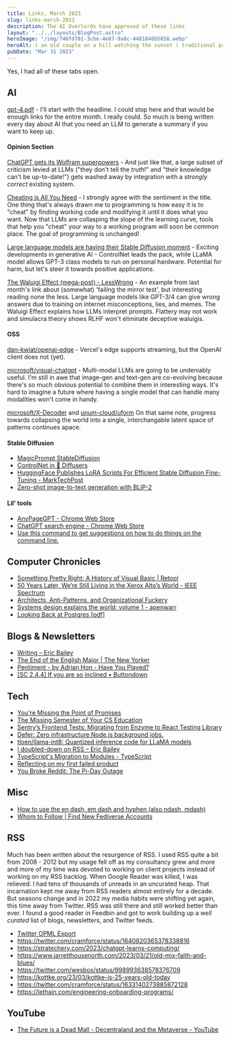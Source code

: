 ```yaml
---
title: Links, March 2023
slug: links-march-2023
description: The AI Overlords have approved of these links
layout: "../../layouts/BlogPost.astro"
heroImage: "/img/746fd781-3cbe-4e87-9a8c-4481848b5658.webp"
heroAlt: ( an old couple on a hill watching the sunset ) traditional painting style muted colors by Vincent van Gogh Tilt Shift, Cinestill 800T 35mm. best of flickr. by artist laurie greasley. - Stable Diffusion v1.5
pubDate: "Mar 31 2023"
---
```


Yes, I had all of these tabs open.

## AI

[gpt-4.pdf](https://cdn.openai.com/papers/gpt-4.pdf) - I'll start with the headline. I could stop here and that would be enough links for the entire month. I really could. So much is being written every day about AI that you need an LLM to generate a summary if you want to keep up.

#### Opinion Section

[ChatGPT gets its Wolfram superpowers](https://writings.stephenwolfram.com/2023/03/chatgpt-gets-its-wolfram-superpowers/) - And just like that, a large subset of criticism levied at LLMs ("they don't tell the _truth_!" and "their knowledge can't be up-to-date!") gets washed away by integration with a _strongly correct_ existing system.

[Cheating is All You Need](https://about.sourcegraph.com/blog/cheating-is-all-you-need) - I strongly agree with the sentiment in the title. One thing that's always drawn me to programming is how easy it is to "cheat" by finding working code and modifying it until it does what you want. Now that LLMs are collasping the slope of the learning curve, tools that help you "cheat" your way to a working program will soon be common place. The goal of programming is unchanged!

[Large language models are having their Stable Diffusion moment](https://simonwillison.net/2023/Mar/11/llama/) - Exciting developments in generative AI - ControlNet leads the pack, while LLaMA model allows GPT-3 class models to run on personal hardware. Potential for harm, but let's steer it towards positive applications.

[The Waluigi Effect (mega-post) - LessWrong](https://www.lesswrong.com/posts/D7PumeYTDPfBTp3i7/the-waluigi-effect-mega-post) - An example from last month's link about (somewhat) 'failing the mirror test', but interesting reading none the less. Large language models like GPT-3/4 can give wrong answers due to training on internet misconceptions, lies, and memes. The Waluigi Effect explains how LLMs interpret prompts. Flattery may not work and simulacra theory shows RLHF won't eliminate deceptive waluigis.

#### OSS

[dan-kwiat/openai-edge](https://github.com/dan-kwiat/openai-edge) - Vercel's edge supports streaming, but the OpenAI client does not (yet).

[microsoft/visual-chatgpt](https://github.com/microsoft/visual-chatgpt) - Multi-modal LLMs are going to be undeniably useful. I'm still in awe that image-gen and text-gen are co-evolving because there's so much obvious potential to combine them in interesting ways. It's hard to imagine a future where having a single model that can handle many modalities won't come in handy.

[microsoft/X-Decoder](https://github.com/microsoft/X-Decoder) and [unum-cloud/uform](https://github.com/unum-cloud/uform) On that same note, progress towards collapsing the world into a single, interchangable latent space of patterns continues apace.



#### Stable Diffusion
- [MagicPrompt StableDiffusion](https://huggingface.co/Gustavosta/MagicPrompt-Stable-Diffusion?text=Portrait+of)
- [ControlNet in 🧨 Diffusers](https://huggingface.co/blog/controlnet)
- [HuggingFace Publishes LoRA Scripts For Efficient Stable Diffusion Fine-Tuning - MarkTechPost](https://www.marktechpost.com/2023/02/18/huggingface-publishes-lora-scripts-for-efficient-stable-diffusion-fine-tuning/)
- [Zero-shot image-to-text generation with BLIP-2](https://huggingface.co/blog/blip-2)

#### Lil' tools

- [AnyPageGPT - Chrome Web Store](https://chrome.google.com/webstore/detail/anypagegpt/keelaohbekengdipnogignilgbabhhec)
- [ChatGPT search engine - Chrome Web Store](https://chrome.google.com/webstore/detail/chatgpt-search-engine/copaigionceiijiolkfnbgpcnkeclhhd/related)
- [Use this command to get suggestions on how to do things on the command line.](https://gist.github.com/spullara/0fc3e88150f66179017b9aa1758d49d2)


## Computer Chronicles
* [Something Pretty Right: A History of Visual Basic | Retool](https://retool.com/visual-basic/)
* [50 Years Later, We’re Still Living in the Xerox Alto’s World - IEEE Spectrum](https://spectrum.ieee.org/xerox-alto)
* [Architects, Anti-Patterns, and Organizational Fuckery](https://charity.wtf/2023/03/09/architects-anti-patterns-and-organizational-fuckery/)
* [Systems design explains the world: volume 1 - apenwarr](https://apenwarr.ca/log/20201227)
* [Looking Back at Postgres [pdf]](https://arxiv.org/pdf/1901.01973.pdf)

## Blogs & Newsletters

* [Writing – Eric Bailey](https://ericwbailey.design/published/)
* [The End of the English Major | The New Yorker](https://www.newyorker.com/magazine/2023/03/06/the-end-of-the-english-major)
* [Pentiment - by Adrian Hon - Have You Played?](https://adrianhon.substack.com/p/pentiment)
* [[SC 2.4.4] If you are so inclined • Buttondown](https://buttondown.email/ericwbailey/archive/sc-244/)

## Tech
* [You're Missing the Point of Promises](https://blog.domenic.me/youre-missing-the-point-of-promises/)
* [The Missing Semester of Your CS Education](https://missing.csail.mit.edu/)
* [Sentry’s Frontend Tests: Migrating from Enzyme to React Testing Library](https://blog.sentry.io/2023/02/23/sentrys-frontend-tests-migrating-from-enzyme-to-react-testing-library/)
* [Defer: Zero infrastructure Node.js background jobs.](https://docs.defer.run/platform/executions/)
* [tloen/llama-int8: Quantized inference code for LLaMA models](https://github.com/tloen/llama-int8)
* [I doubled-down on RSS – Eric Bailey](https://ericwbailey.website/published/i-doubled-down-on-rss/)
* [TypeScript's Migration to Modules - TypeScript](https://devblogs.microsoft.com/typescript/typescripts-migration-to-modules/)
* [Reflecting on my first failed product](https://mcarter.me/posts/my-first-failed-product)
* [You Broke Reddit: The Pi-Day Outage](https://www.reddit.com/r/RedditEng/comments/11xx5o0/you_broke_reddit_the_piday_outage/)

## Misc
* [How to use the en dash, em dash and hyphen (also ndash, mdash)](https://www.punctuationmatters.com/en-dash-em-dash-hyphen/)
* [Whom to Follow | Find New Fediverse Accounts](https://whomtofollow.com/?account=sambreed%40mastodon.social)

## RSS

Much has been written about the resurgence of RSS. I used RSS quite a bit from 2008 - 2012 but my usage fell off as my consultancy grew and more and more of my time was devoted to working on client projects instead of working on my RSS backlog. When Google Reader was killed, I was relieved. I had tens of thousands of unreads in an uncurated heap. That incarnation kept me away from RSS readers almost entirely for a decade. But seasons change and in 2022 my media habits were shifting yet again, this time away from Twitter. RSS was still there and still worked better than ever. I found a good reader in Feedbin and got to work building up a _well curated_ list of blogs, newsletters, and Twitter feeds.

* [Twitter OPML Export](https://opml.glitch.me/)
* https://twitter.com/cramforce/status/1640820365378338816
* https://stratechery.com/2023/chatgpt-learns-computing/
* https://www.jarretthousenorth.com/2023/03/21/old-mix-faith-and-blues/
* https://twitter.com/wesbos/status/998993638578376709
* https://kottke.org/23/03/kottke-is-25-years-old-today
* https://twitter.com/cramforce/status/1633140273885872128
* https://lethain.com/engineering-onboarding-programs/

## YouTube
* [The Future is a Dead Mall - Decentraland and the Metaverse - YouTube](https://www.youtube.com/watch?v=EiZhdpLXZ8Q)

